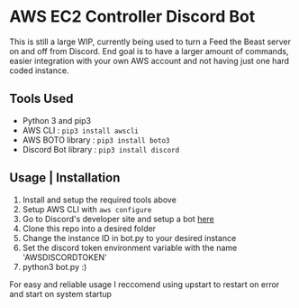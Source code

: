# AWS EC2 Controller Discord Bot
This is still a large WIP, currently being used to turn a Feed the Beast server on and off from Discord. End goal is to have a larger amount of commands, easier integration with your own AWS account and not having just one hard coded instance.

## Tools Used
* Python 3 and pip3
* AWS CLI : ```pip3 install awscli ```
* AWS BOTO library : ``` pip3 install boto3 ```
* Discord Bot library : ``` pip3 install discord ```

## Usage | Installation
1. Install and setup the required tools above
2. Setup AWS CLI with ``` aws configure ```
3. Go to Discord's developer site and setup a bot [here](https://discordapp.com/developers)
4. Clone this repo into a desired folder
5. Change the instance ID in bot.py to your desired instance
6. Set the discord token environment variable with the name 'AWSDISCORDTOKEN'
7. python3 bot.py :)

For easy and reliable usage I reccomend using upstart to restart on error and start on system startup
